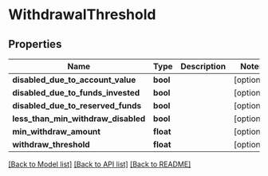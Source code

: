 # WithdrawalThreshold

## Properties
Name | Type | Description | Notes
------------ | ------------- | ------------- | -------------
**disabled_due_to_account_value** | **bool** |  | [optional] 
**disabled_due_to_funds_invested** | **bool** |  | [optional] 
**disabled_due_to_reserved_funds** | **bool** |  | [optional] 
**less_than_min_withdraw_disabled** | **bool** |  | [optional] 
**min_withdraw_amount** | **float** |  | [optional] 
**withdraw_threshold** | **float** |  | [optional] 

[[Back to Model list]](../README.md#documentation-for-models) [[Back to API list]](../README.md#documentation-for-api-endpoints) [[Back to README]](../README.md)


